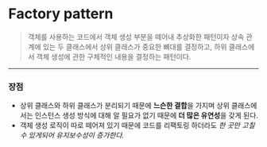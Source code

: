 # Factory pattern

> 객체를 사용하는 코드에서 객체 생성 부분을 떼어내 추상화한 패턴이자 상속 관계에 있는 두 클래스에서 상위 클래스가 중요한 뼈대를 결정하고, 하위 클래스에서 객체 생성에 관한 구체적인 내용을 결정하는 패턴이다.

---

### 장점

- 상위 클래스와 하위 클래스가 분리되기 때문에 **느슨한 결합**을 가지며 상위 클래스에서는 인스턴스 생성 방식에 대해 알 필요가 없기 때문에 **더 많은 유연성**을 갖게 된다.
- 객체 생성 로직이 따로 떼어져 있기 때문에 코드를 리팩토링 하더라도 _한 곳만 고칠 수 있게되어 유지보수성이 증가한다._
